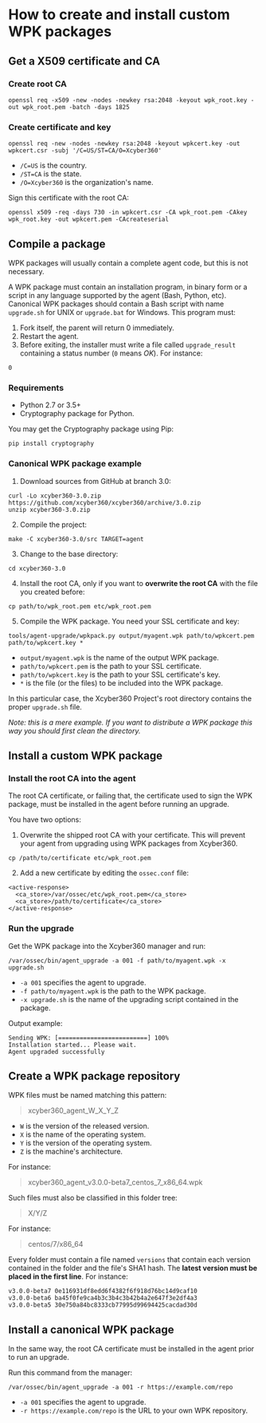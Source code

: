 # How to create and install custom WPK packages

## Get a X509 certificate and CA

### Create root CA

```
openssl req -x509 -new -nodes -newkey rsa:2048 -keyout wpk_root.key -out wpk_root.pem -batch -days 1825
```

### Create certificate and key

```
openssl req -new -nodes -newkey rsa:2048 -keyout wpkcert.key -out wpkcert.csr -subj '/C=US/ST=CA/O=Xcyber360'
```

- `/C=US` is the country.
- `/ST=CA` is the state.
- `/O=Xcyber360` is the organization's name.

Sign this certificate with the root CA:

```
openssl x509 -req -days 730 -in wpkcert.csr -CA wpk_root.pem -CAkey wpk_root.key -out wpkcert.pem -CAcreateserial
```

## Compile a package

WPK packages will usually contain a complete agent code, but this is not necessary.

A WPK package must contain an installation program, in binary form or a script in any language supported by the agent (Bash, Python, etc). Canonical WPK packages should contain a Bash script with name `upgrade.sh` for UNIX or `upgrade.bat` for Windows. This program must:

1. Fork itself, the parent will return 0 immediately.
2. Restart the agent.
3. Before exiting, the installer must write a file called `upgrade_result` containing a status number (`0` means *OK*). For instance:

```
0
```

### Requirements

- Python 2.7 or 3.5+
- Cryptography package for Python.

You may get the Cryptography package using Pip:

```
pip install cryptography
```

### Canonical WPK package example

1. Download sources from GitHub at branch 3.0:

```
curl -Lo xcyber360-3.0.zip https://github.com/xcyber360/xcyber360/archive/3.0.zip
unzip xcyber360-3.0.zip
```

2. Compile the project:

```
make -C xcyber360-3.0/src TARGET=agent
```

3. Change to the base directory:

```
cd xcyber360-3.0
```

4. Install the root CA, only if you want to **overwrite the root CA** with the file you created before:

```
cp path/to/wpk_root.pem etc/wpk_root.pem
```

5. Compile the WPK package. You need your SSL certificate and key:

```
tools/agent-upgrade/wpkpack.py output/myagent.wpk path/to/wpkcert.pem path/to/wpkcert.key *
```

- `output/myagent.wpk` is the name of the output WPK package.
- `path/to/wpkcert.pem` is the path to your SSL certificate.
- `path/to/wpkcert.key` is the path to your SSL certificate's key.
- `*` is the file (or the files) to be included into the WPK package.

In this particular case, the Xcyber360 Project's root directory contains the proper `upgrade.sh` file.

*Note: this is a mere example. If you want to distribute a WPK package this way you should first clean the directory.*

## Install a custom WPK package

### Install the root CA into the agent

The root CA certificate, or failing that, the certificate used to sign the WPK package, must be installed in the agent before running an upgrade.

You have two options:

1. Overwrite the shipped root CA with your certificate. This will prevent your agent from upgrading using WPK packages from Xcyber360.

```
cp /path/to/certificate etc/wpk_root.pem
```

2. Add a new certificate by editing the `ossec.conf` file:

```
<active-response>
  <ca_store>/var/ossec/etc/wpk_root.pem</ca_store>
  <ca_store>/path/to/certificate</ca_store>
</active-response>
```

### Run the upgrade

Get the WPK package into the Xcyber360 manager and run:

```
/var/ossec/bin/agent_upgrade -a 001 -f path/to/myagent.wpk -x upgrade.sh
```

- `-a 001` specifies the agent to upgrade.
- `-f path/to/myagent.wpk` is the path to the WPK package.
- `-x upgrade.sh` is the name of the upgrading script contained in the package.

Output example:

```
Sending WPK: [=========================] 100%
Installation started... Please wait.
Agent upgraded successfully
```

## Create a WPK package repository

WPK files must be named matching this pattern:

> xcyber360_agent_W_X_Y_Z

- `W` is the version of the released version.
- `X` is the name of the operating system.
- `Y` is the version of the operating system.
- `Z` is the machine's architecture.

For instance:

> xcyber360_agent_v3.0.0-beta7_centos_7_x86_64.wpk

Such files must also be classified in this folder tree:

> X/Y/Z

For instance:

> centos/7/x86_64

Every folder must contain a file named `versions` that contain each version contained in the folder and the file's SHA1 hash. The **latest version must be placed in the first line**. For instance:

```
v3.0.0-beta7 0e116931df8edd6f4382f6f918d76bc14d9caf10
v3.0.0-beta6 ba45f0fe9ca4b3c3b4c3b42b4a2e647f3e2df4a3
v3.0.0-beta5 30e750a84bc8333cb77995d99694425cacdad30d
```

## Install a canonical WPK package

In the same way, the root CA certificate must be installed in the agent prior to run an upgrade.

Run this command from the manager:

```
/var/ossec/bin/agent_upgrade -a 001 -r https://example.com/repo
```

- `-a 001` specifies the agent to upgrade.
- `-r https://example.com/repo` is the URL to your own WPK repository.
